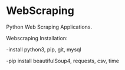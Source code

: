 # WebScraping
Python Web Scraping Applications.

Webscraping Installation:

-install python3, pip, git, mysql

-pip install beautifulSoup4, requests, csv, time
